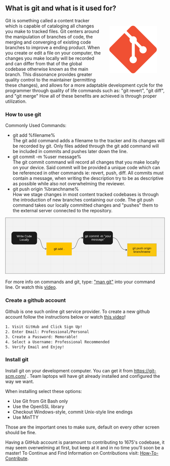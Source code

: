 ## What is git and what is it used for? 

<img src="../../assets/images/git-logo.png" alt="git logo" style="width:150px; float: right; padding: 25px;">
Git is something called a content tracker which is capable of cataloging all changes you make to tracked files. Git centers around the manipulation of branches of code, the merging and converging of existing code branches to improve a ending product. When you create or edit a file on your computer, the changes you make locally will be recorded and can differ from that of the global codebase otherwise known as the main branch. This dissonance provides greater quality control to the maintainer (permitting these changes), and allows for a more adaptable development cycle for the programmer through quality of life commands such as: "git revert", "git diff", and "git merge" How all of these benefits are achieved is through proper utilization.

### How to use git

Commonly Used Commands:
<ul>
    <li>git add %filename%</li>
    The git add command adds a filename to the tracker and its changes will be recorded by git. Only files added through the git add command will be included in commits and pushes later down the line.
    <li>git commit -m %user message%</li>
    The git commit command will record all changes that you make locally on your device. Said commit will be provided a unique code which can be referenced in other commands ie: revert, push, diff. All commits must contain a message, when writing the description try to be as descriptive as possible while also not overwhelming the reviewer.
    <li>git push origin %branchname%</li>
    How we stage changes in most content tracked codebases is through the introduction of new branches containing our code. The git push command takes our locally committed changes and "pushes" them to the external server connected to the repository.
</ul>

<img src="../../assets/images/git-cycle.png" alt="git development cycle">

For more info on commands and git, type: <a href="https://git-scm.com/docs" target="_blank">"man git"</a> into your command line. Or watch this <a href="https://www.youtube.com/watch?v=HkdAHXoRtos" target="_blank">video</a>.

### Create a github account

Github is one such online git service provider. To create a new github account follow the instructions below or watch <a href="https://www.youtube.com/watch?v=HkdAHXoRtos" target="_blank">this video</a>!

    1. Visit GitHub and Click Sign Up!
    2. Enter Email: Professional/Personal
    3. Create a Password: Memorable!
    4. Select a Username: Professional Recommended
    5. Verify Email and Enjoy!

### Install git

Install git on your development computer. You can get it from https://git-scm.com/ . Team laptops will have git already installed and configured the way we want.

When installing select these options:

* Use Git from Git Bash only
* Use the OpenSSL library
* Checkout Windows-style, commit Unix-style line endings
* Use MinTTY

Those are the important ones to make sure, default on every other screen should be fine.

 Having a GitHub account is paramount to contributing to 1675's codebase, it may seem overwelming at first, but keep at it and in no time you'll soon be a master! To Continue and Find Information on Contributions visit: <a href="./how-to-contribute.md">How-To-Contribute</a>.

